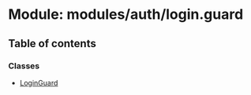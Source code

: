 # Module: modules/auth/login.guard

## Table of contents

### Classes

- [LoginGuard](../classes/modules_auth_login_guard.LoginGuard.md)
